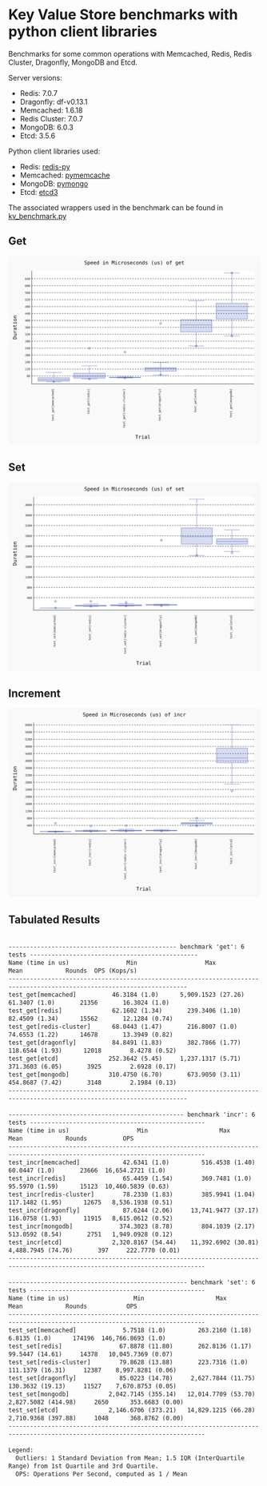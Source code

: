 # Key Value Store benchmarks with python client libraries

Benchmarks for some common operations with Memcached, Redis, Redis Cluster, Dragonfly, MongoDB and Etcd.

Server versions:
- Redis: 7.0.7
- Dragonfly: df-v0.13.1
- Memcached: 1.6.18
- Redis Cluster: 7.0.7
- MongoDB: 6.0.3
- Etcd: 3.5.6


Python client libraries used:
- Redis: [redis-py](https://github.com/redis/redis-py)
- Memcached: [pymemcache](https://github.com/pinterest/pymemcache)
- MongoDB: [pymongo](https://github.com/mongodb/mongo-python-driver)
- Etcd: [etcd3](https://github.com/kragniz/python-etcd3)

The associated wrappers used in the benchmark can be found in [kv_benchmark.py](./kv_benchmark.py)

## Get
![get](./results/benchmark-get.svg)

## Set
![set](./results/benchmark-set.svg)

## Increment
![incr](./results/benchmark-incr.svg)

## Tabulated Results

```

----------------------------------------------- benchmark 'get': 6 tests -----------------------------------------------
Name (time in us)                Min                   Max                Mean            Rounds  OPS (Kops/s)          
------------------------------------------------------------------------------------------------------------------------
test_get[memcached]          46.3184 (1.0)      5,909.1523 (27.26)     61.3407 (1.0)       21356       16.3024 (1.0)    
test_get[redis]              62.1602 (1.34)       239.3406 (1.10)      82.4509 (1.34)      15562       12.1284 (0.74)   
test_get[redis-cluster]      68.0443 (1.47)       216.8007 (1.0)       74.6553 (1.22)      14678       13.3949 (0.82)   
test_get[dragonfly]          84.8491 (1.83)       382.7866 (1.77)     118.6544 (1.93)      12018        8.4278 (0.52)   
test_get[etcd]              252.3642 (5.45)     1,237.1317 (5.71)     371.3603 (6.05)       3925        2.6928 (0.17)   
test_get[mongodb]           310.4750 (6.70)       673.9050 (3.11)     454.8687 (7.42)       3148        2.1984 (0.13)   
------------------------------------------------------------------------------------------------------------------------

------------------------------------------------- benchmark 'incr': 6 tests -------------------------------------------------
Name (time in us)                   Min                    Max                  Mean            Rounds          OPS          
-----------------------------------------------------------------------------------------------------------------------------
test_incr[memcached]            42.6341 (1.0)         516.4538 (1.40)        60.0447 (1.0)       23666  16,654.2721 (1.0)    
test_incr[redis]                65.4459 (1.54)        369.7481 (1.0)         95.5970 (1.59)      15123  10,460.5839 (0.63)   
test_incr[redis-cluster]        78.2330 (1.83)        385.9941 (1.04)       117.1482 (1.95)      12675   8,536.1938 (0.51)   
test_incr[dragonfly]            87.6244 (2.06)     13,741.9477 (37.17)      116.0758 (1.93)      11915   8,615.0612 (0.52)   
test_incr[mongodb]             374.3023 (8.78)        804.1039 (2.17)       513.0592 (8.54)       2751   1,949.0928 (0.12)   
test_incr[etcd]              2,320.8167 (54.44)    11,392.6902 (30.81)    4,488.7945 (74.76)       397     222.7770 (0.01)   
-----------------------------------------------------------------------------------------------------------------------------

-------------------------------------------------- benchmark 'set': 6 tests -------------------------------------------------
Name (time in us)                  Min                    Max                  Mean            Rounds           OPS          
-----------------------------------------------------------------------------------------------------------------------------
test_set[memcached]             5.7518 (1.0)         263.2160 (1.18)         6.8135 (1.0)      174196  146,766.8693 (1.0)    
test_set[redis]                67.8878 (11.80)       262.8136 (1.17)        99.5447 (14.61)     14378   10,045.7369 (0.07)   
test_set[redis-cluster]        79.8628 (13.88)       223.7316 (1.0)        111.1379 (16.31)     12387    8,997.8281 (0.06)   
test_set[dragonfly]            85.0223 (14.78)     2,627.7844 (11.75)      130.3632 (19.13)     11527    7,670.8753 (0.05)   
test_set[mongodb]           2,042.7145 (355.14)   12,014.7709 (53.70)    2,827.5082 (414.98)     2650      353.6683 (0.00)   
test_set[etcd]              2,146.6706 (373.21)   14,829.1215 (66.28)    2,710.9368 (397.88)     1048      368.8762 (0.00)   
-----------------------------------------------------------------------------------------------------------------------------

Legend:
  Outliers: 1 Standard Deviation from Mean; 1.5 IQR (InterQuartile Range) from 1st Quartile and 3rd Quartile.
  OPS: Operations Per Second, computed as 1 / Mean

```
